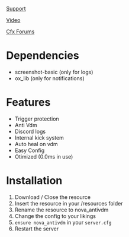 
[Support](https://discord.gg/HNhCsR9cHU)

[Video](https://www.youtube.com/watch?v=dQw4w9WgXcQ&ab_channel=RickAstley)

[Cfx Forums](https://it.wikipedia.org/wiki/Errore_404)


# **Dependencies**
- screenshot-basic (only for logs)
- ox_lib (only for notifications)

# **Features**
- Trigger protection
- Anti Vdm
- Discord logs
- Internal kick system
- Auto heal on vdm
- Easy Config
- Otimized (0.0ms in use)

# **Installation**
1. Download / Close the resource
2. Insert the resource in your /resources folder
3. Rename the resource to nova_antivdm
4. Change the config to your likings
5. `ensure nova_antivdm` in your `server.cfg`
6. Restart the server 



